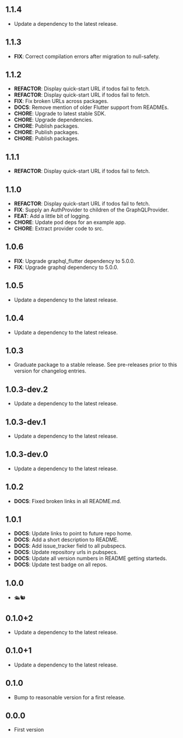 ## 1.1.4

 - Update a dependency to the latest release.

## 1.1.3

 - **FIX**: Correct compilation errors after migration to null-safety.

## 1.1.2

 - **REFACTOR**: Display quick-start URL if todos fail to fetch.
 - **REFACTOR**: Display quick-start URL if todos fail to fetch.
 - **FIX**: Fix broken URLs across packages.
 - **DOCS**: Remove mention of older Flutter support from READMEs.
 - **CHORE**: Upgrade to latest stable SDK.
 - **CHORE**: Upgrade dependencies.
 - **CHORE**: Publish packages.
 - **CHORE**: Publish packages.
 - **CHORE**: Publish packages.

## 1.1.1

 - **REFACTOR**: Display quick-start URL if todos fail to fetch.

## 1.1.0

 - **REFACTOR**: Display quick-start URL if todos fail to fetch.
 - **FIX**: Supply an AuthProvider to children of the GraphQLProvider.
 - **FEAT**: Add a little bit of logging.
 - **CHORE**: Update pod deps for an example app.
 - **CHORE**: Extract provider code to src.

## 1.0.6

 - **FIX**: Upgrade graphql_flutter dependency to 5.0.0.
 - **FIX**: Upgrade graphql dependency to 5.0.0.

## 1.0.5

 - Update a dependency to the latest release.

## 1.0.4

 - Update a dependency to the latest release.

## 1.0.3

 - Graduate package to a stable release. See pre-releases prior to this version for changelog entries.

## 1.0.3-dev.2

 - Update a dependency to the latest release.

## 1.0.3-dev.1

 - Update a dependency to the latest release.

## 1.0.3-dev.0

 - Update a dependency to the latest release.

## 1.0.2

 - **DOCS**: Fixed broken links in all README.md.

## 1.0.1

 - **DOCS**: Update links to point to future repo home.
 - **DOCS**: Add a short description to README.
 - **DOCS**: Add issue_tracker field to all pubspecs.
 - **DOCS**: Update repository urls in pubspecs.
 - **DOCS**: Update all version numbers in README getting starteds.
 - **DOCS**: Update test badge on all repos.

## 1.0.0

 - 🛳🐿

## 0.1.0+2

 - Update a dependency to the latest release.

## 0.1.0+1

 - Update a dependency to the latest release.

## 0.1.0

 - Bump to reasonable version for a first release.

## 0.0.0

- First version
